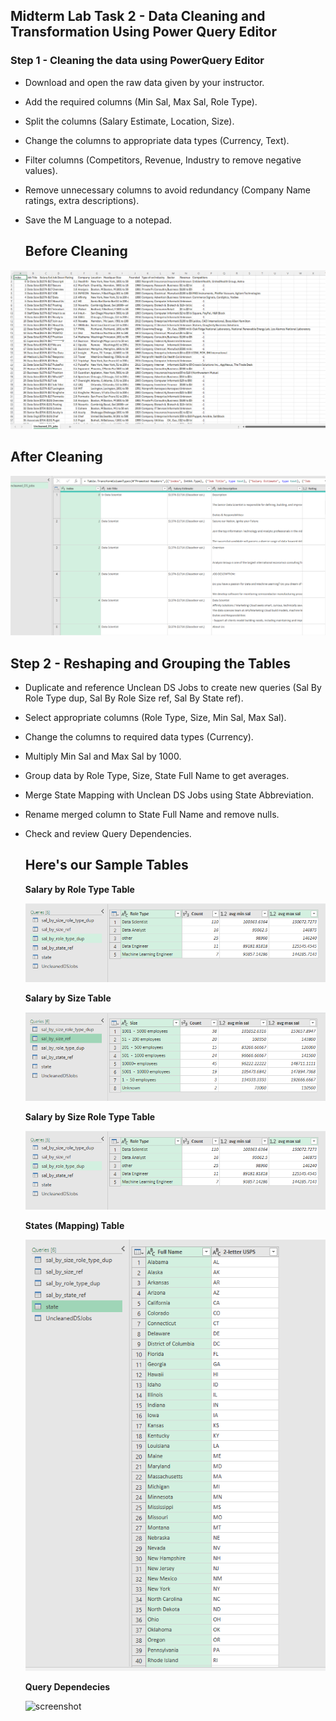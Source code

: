 ## Midterm Lab Task 2 -  Data Cleaning and Transformation Using Power Query Editor

### Step 1 - Cleaning the data using PowerQuery Editor
- Download and open the raw data given by your instructor.
- Add the required columns (Min Sal, Max Sal, Role Type).
- Split the columns (Salary Estimate, Location, Size).
- Change the columns to appropriate data types (Currency, Text).
- Filter columns (Competitors, Revenue, Industry to remove negative values).
- Remove unnecessary columns to avoid redundancy (Company Name ratings, extra descriptions).
- Save the M Language to a notepad.
  
  ## Before Cleaning  
![screenshot](/Midterm%20Lab%20Task%202/Images/before.PNG)

  ## After Cleaning
  ![screenshot](/Midterm%20Lab%20Task%202/Images/after.png)
  
## Step 2 - Reshaping and Grouping the Tables
- Duplicate and reference Unclean DS Jobs to create new queries (Sal By Role Type dup, Sal By Role Size ref, Sal By State ref).
- Select appropriate columns (Role Type, Size, Min Sal, Max Sal).
- Change the columns to required data types (Currency).
- Multiply Min Sal and Max Sal by 1000.
- Group data by Role Type, Size, State Full Name to get averages.
- Merge State Mapping with Unclean DS Jobs using State Abbreviation.
- Rename merged column to State Full Name and remove nulls.
- Check and review Query Dependencies.

  ## Here's our Sample Tables

  **Salary by Role Type Table**

  ![screenshot](/Midterm%20Lab%20Task%202/Images/salbyroletypedup.png)

  **Salary by Size Table**

  ![screenshot](/Midterm%20Lab%20Task%202/Images/salbysizeref.png)

  **Salary by Size Role Type Table**

  ![screenshot](/Midterm%20Lab%20Task%202/Images/salbysizeroletypedup.png)

  **States (Mapping) Table**

  ![screenshot](/Midterm%20Lab%20Task%202/Images/state.PNG)

    
  **Query Dependecies**

  ![screenshot](/Midterm%20Lab%20Task%202/Images/Screenshot(Q).png)
